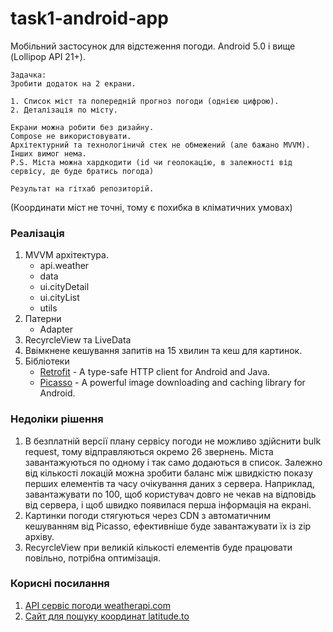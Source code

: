 # task1-android-app

Мобільний застосунок для відстеження погоди. Android 5.0 і вище (Lollipop API 21+).

```
Задачка:
Зробити додаток на 2 екрани.

1. Список міст та попередній прогноз погоди (однією цифрою).
2. Деталізація по місту.

Екрани можна робити без дизайну.
Compose не використовувати.
Архітектурний та технологіничй стек не обмежений (але бажано MVVM).
Інших вимог нема.
P.S. Міста можна хардкодити (id чи геолокацію, в залежності від сервісу, де буде братись погода)

Результат на гітхаб репозиторій.
```

(Координати міст не точні, тому є похибка в кліматичних умовах) 

### Реалізація
1. MVVM архітектура.
    - api.weather
    - data
    - ui.cityDetail
    - ui.cityList
    - utils
2. Патерни
   - Adapter
3. RecyrcleView та LiveData
4. Ввімкнене кешування запитів на 15 хвилин та кеш для картинок.
5. Бібліотеки 
   - [Retrofit](https://square.github.io/retrofit/) - A type-safe HTTP client for Android and Java.
   - [Picasso](https://square.github.io/picasso/) - A powerful image downloading and caching library for Android.

### Недоліки рішення
1. В безплатній версії плану сервісу погоди не можливо здійснити bulk request, тому відправляються окремо 26 звернень. Міста завантажуються по одному і так само додаються в список. Залежно від кількості локацій можна зробити баланс між швидкістю показу перших елементів та часу очікування даних з сервера. Наприклад, завантажувати по 100, щоб користувач довго не чекав на відповідь від сервера, і щоб швидко появилася перша інформація на екрані.
2. Картинки погоди стягуються через CDN з автоматичним кешуванням від Picasso, ефективніше буде завантажувати їх із zip архіву.
3. RecyrcleView при великій кількості елементів буде працювати повільно, потрібна оптимізація.

### Корисні посилання
1. [API сервіс погоди weatherapi.com](https://www.weatherapi.com/api-explorer.aspx#current)
2. [Сайт для пошуку координат latitude.to](https://latitude.to/map/ua/ukraine/regions)